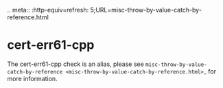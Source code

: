 .. meta:: :http-equiv=refresh:
5;URL=misc-throw-by-value-catch-by-reference.html

cert-err61-cpp
==============

The cert-err61-cpp check is an alias, please see
`misc-throw-by-value-catch-by-reference <misc-throw-by-value-catch-by-reference.html>`\_
for more information.
